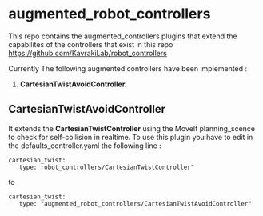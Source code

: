 # augmented_robot_controllers
This repo contains the augmented_controllers plugins  that extend the capabilites of the controllers that exist in this repo https://github.com/KavrakiLab/robot_controllers

Currently The following augmented controllers have been implemented :
1. **CartesianTwistAvoidController.**

## CartesianTwistAvoidController
It extends the **CartesianTwistController** using the MoveIt planning_scence to check for self-collision in realtime.
To use this plugin you have to edit in the  defaults_controller.yaml the following line :

```
cartesian_twist:
   type: robot_controllers/CartesianTwistController"
```
to 

```
cartesian_twist:
   type: "augmented_robot_controllers/CartesianTwistAvoidController"
```
